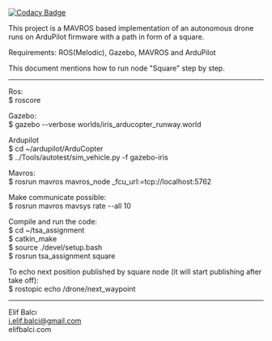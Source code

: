 
[![Codacy Badge](https://api.codacy.com/project/badge/Grade/06ac18fa1c13407eae14827c32a60e15)](https://app.codacy.com/gh/elifBalci/mavros-ardupilot-demo?utm_source=github.com&utm_medium=referral&utm_content=elifBalci/mavros-ardupilot-demo&utm_campaign=Badge_Grade)

This project is a MAVROS based implementation of an autonomous drone runs on ArduPilot firmware with a path in form of a square.

Requirements: ROS(Melodic), Gazebo, MAVROS and ArduPilot 

This document mentions how to run node "Square" step by step.
___________________________________________________________
Ros:  
$ roscore  

Gazebo:  
$ gazebo --verbose worlds/iris_arducopter_runway.world  

Ardupilot  
$ cd ~/ardupilot/ArduCopter  
$ ../Tools/autotest/sim_vehicle.py -f gazebo-iris   

Mavros:  
$ rosrun mavros mavros_node _fcu_url:=tcp://localhost:5762  

Make communicate possible:  
$ rosrun mavros mavsys rate --all 10  

Compile and run the code:  
$ cd ~/tsa_assignment  
$ catkin_make  
$ source ./devel/setup.bash  
$ rosrun tsa_assignment square  

To echo next position published by square node (it will start publishing after take off):  
$ rostopic echo /drone/next_waypoint  
______________________________________________________________
Elif Balcı  
i.elif.balci@gmail.com  
elifbalci.com
